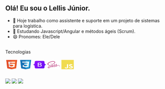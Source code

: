 ## Olá! Eu sou o Lellis Júnior.

- 🔭 Hoje trabalho como assistente e suporte em um projeto de sistemas para logística.
- 🌱 Estudando Javascript/Angular e métodos ágeis (Scrum).
- 😄 Pronomes: Ele/Dele


<div style="display: inline_block"><br>
  <span>Tecnologias</span><br><br>
  <img align="center" alt="IMG-HTML" height="30" width="40" src="https://raw.githubusercontent.com/devicons/devicon/master/icons/html5/html5-original.svg">
  <img align="center" alt="IMG-CSS" height="30" width="40" src="https://raw.githubusercontent.com/devicons/devicon/master/icons/css3/css3-original.svg">
 <img align="center" alt="IMG-CSS" height="30" width="40" src="https://raw.githubusercontent.com/devicons/devicon/master/icons/bootstrap/bootstrap-original.svg">
 <img align="center" alt="IMG-CSS" height="30" width="40" src="https://raw.githubusercontent.com/devicons/devicon/master/icons/sass/sass-original.svg">
 <img align="center" alt="IMG-Js" height="30" width="40" src="https://raw.githubusercontent.com/devicons/devicon/master/icons/javascript/javascript-plain.svg">
</div>

  ## 
  
  <div> 
  <a href="https://www.linkedin.com/in/lellisjunior/" target="_blank"><img src="https://img.shields.io/badge/-LinkedIn-%230077B5?style=for-the-badge&logo=linkedin&logoColor=white" target="_blank"></a> 
  <a href = "mailto:elsj1988@gmail.com"><img src="https://img.shields.io/badge/-Gmail-%23333?style=for-the-badge&logo=gmail&logoColor=white" target="_blank"></a>
  <a href="https://www.youtube.com/channel/UCovLovLvyYZLIUCAw18iMiQ"><img src="https://img.shields.io/badge/YouTube-FF0000?style=for-the-badge&logo=youtube&logoColor=white" target="_blank"></a>
</div>
